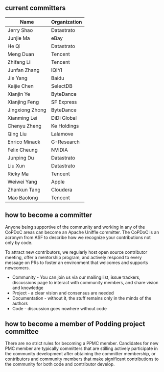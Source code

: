 <!--
  ~ Licensed to the Apache Software Foundation (ASF) under one or more
  ~ contributor license agreements.  See the NOTICE file distributed with
  ~ this work for additional information regarding copyright ownership.
  ~ The ASF licenses this file to You under the Apache License, Version 2.0
  ~ (the "License"); you may not use this file except in compliance with
  ~ the License.  You may obtain a copy of the License at
  ~
  ~    http://www.apache.org/licenses/LICENSE-2.0
  ~
  ~ Unless required by applicable law or agreed to in writing, software
  ~ distributed under the License is distributed on an "AS IS" BASIS,
  ~ WITHOUT WARRANTIES OR CONDITIONS OF ANY KIND, either express or implied.
  ~ See the License for the specific language governing permissions and
  ~ limitations under the License.
  -->
  
  ## current committers
  | Name            | Organization |
  |-----------------|--------------|
  | Jerry Shao      | Datastrato   |
  | Junjie Ma       | eBay         |
  | He Qi           | Datastrato   |
  | Meng Duan       | Tencent      |
  | Zhifang Li      | Tencent      |
  | Junfan Zhang    | IQIYI        |
  | Jie Yang        | Baidu        |
  | Kaijie Chen     | SelectDB     |
  | Xianjin Ye      | ByteDance    |
  | Xianjing Feng   | SF Express   |
  | Jingxiong Zhong | ByteDance    |
  | Xianming Lei    | DiDi Global  |
  | Chenyu Zheng    | Ke Holdings  |
  | Qing Liu        | Lalamove     |
  | Enrico Minack   | G-Research   |
  | Felix Cheung    | NVIDIA       |
  | Junping Du      | Datastrato   |
  | Liu Xun         | Datastrato   |
  | Ricky Ma        | Tencent      |
  | Weiwei Yang     | Apple        |
  | Zhankun Tang    | Cloudera     |
  | Mao Baolong     | Tencent      |

## how to become a committer

Anyone being supportive of the community and working in any of the CoPDoC areas can become an Apache Uniffle committer.
The CoPDoC is an acronym from ASF to describe how we recognize your contributions not only by code.

To attract new contributors, we regularly host open source contributor meeting, offer a mentorship program,
and actively respond to every message on PRs to foster an environment that welcomes and supports newcomers.

- Community - You can join us via our mailing list, issue trackers, discussions page to interact with community members, and share vision and knowledge
- Project - a clear vision and consensus are needed
- Documentation - without it, the stuff remains only in the minds of the authors
- Code - discussion goes nowhere without code

## how to become a member of Podding project committee

There are no strict rules for becoming a PPMC member.
Candidates for new PMC member are typically committers that are stilling actively participate in the community development after obtaining the committer membership,
or contributors and community members that make significant contributions to the community for both code and contributor develop.
